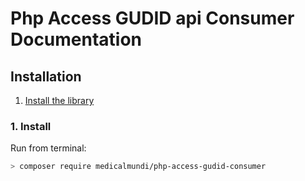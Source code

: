 # Php Access GUDID api Consumer Documentation

## Installation

1. [Install the library](#1-install)

### 1. Install

Run from terminal:

```bash
> composer require medicalmundi/php-access-gudid-consumer
```
